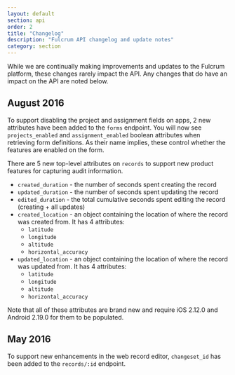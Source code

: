 ```yaml
---
layout: default
section: api
order: 2
title: "Changelog"
description: "Fulcrum API changelog and update notes"
category: section
---
```


While we are continually making improvements and updates to the Fulcrum platform, these changes rarely impact the API. Any changes that do have an impact on the API are noted below.

## August 2016

To support disabling the project and assignment fields on apps, 2 new attributes have been added to the `forms` endpoint. You will now see `projects_enabled` and `assignment_enabled` boolean attributes when retrieving form definitions. As their name implies, these control whether the features are enabled on the form.

There are 5 new top-level attributes on `records` to support new product features for capturing audit information.

* `created_duration` - the number of seconds spent creating the record
* `updated_duration` - the number of seconds spent updating the record
* `edited_duration` - the total cumulative seconds spent editing the record (creating + all updates)
* `created_location` - an object containing the location of where the record was created from. It has 4 attributes:
  * `latitude`
  * `longitude`
  * `altitude`
  * `horizontal_accuracy`
* `updated_location` - an object containing the location of where the record was updated from. It has 4 attributes:
  * `latitude`
  * `longitude`
  * `altitude`
  * `horizontal_accuracy`

Note that all of these attributes are brand new and require iOS 2.12.0 and Android 2.19.0 for them to be populated.

## May 2016

To support new enhancements in the web record editor, `changeset_id` has been added to the `records/:id` endpoint.
